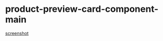 # product-preview-card-component-main
[screenshot](https://github.com/Shinu07/product-preview-card-component-main/blob/master/images/Screenshot%2020231-.png)
